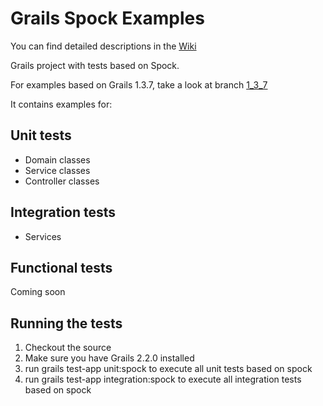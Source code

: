 Grails Spock Examples
=====================

You can find detailed descriptions in the [Wiki](https://wiki.github.com/pschneider-manzell/grails-spock-examples/)


Grails project with tests based on Spock.

For examples based on Grails 1.3.7, take a look at branch [1_3_7](https://github.com/pschneider-manzell/grails-spock-examples/tree/grails_1_3_7)


It contains examples for:

Unit tests
---------------------
* Domain classes
* Service classes
* Controller classes

Integration tests
---------------------
* Services

Functional tests
---------------------
Coming soon


Running the tests
------------------
1. Checkout the source
2. Make sure you have Grails 2.2.0 installed
3. run grails test-app unit:spock to execute all unit tests based on spock
4. run grails test-app integration:spock to execute all integration tests based on spock
